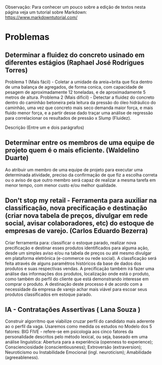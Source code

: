 Observação: Para conhecer um pouco sobre a edição de textos nesta página veja um tutorial sobre Markdown: https://www.markdowntutorial.com/  


# Problemas 


## Determinar a fluidez do concreto usinado em diferentes estágios (Raphael José Rodrigues Torres)
Problema 1 (Mais fácil) - Coletar a umidade da areia+brita que fica dentro de uma balança de agregados, de forma conica, com capacidade de pesagem de aproximadamente 12 toneladas, e de aproximadamente 5 metros de altura.
Problema 2 (Mais dificil) - Detectar a fluidez do concreto dentro do caminhão betoneira pela leitura da pressão do óleo hidráulico do caminhão, uma vez que concreto mais seco demanda maior força, e mais fluido menor força, e a partir desse dado traçar uma análise de regressão para correlacionar os resultados de pressão x Slump (Fluidez).

Descrição (Entre um e dois parágrafos)

## Determinar entre os membros de uma equipe de projeto quem é o mais eficiente. (Waldelino Duarte) 

Ao atribuir um membro de uma equipe de projeto para executar uma determinada atividade, preciso da confirmação de que fiz a escolha correta ou o aviso de que outro membro será capaz de realizar a mesma tarefa em menor tempo, com menor custo e/ou melhor qualidade.

## Don't stop my retail - Ferramenta para auxiliar na classificação, nova precificação e destinação (criar nova tabela de preços, divulgar em rede social, avisar colaboradores, etc) do estoque de empresas de varejo. (Carlos Eduardo Bezerra) 

Criar ferramenta para: classificar o estoque parado, realizar nova precificação e destinar esses produtos identificados para alguma ação, desde um simples aviso e/ou na tabela de preços ou até mesmo divulgar em plataforma eletrônica (e-commerce ou rede social).  A classficação será feita através de alguns paramêtros históricos da base de dados dos produtos e suas respectivas vendas. A precificação também irá fazer uma análise das informações dos produtos, localização onde está o produto, como também do perfil do cliente que está demonstrando interesse em comprar o produto. A destinação deste processo é de acordo com a necessidade da empresa de varejo achar mais viável para escoar seus produtos classificados em estoque parado.

## IA - Contratações Assertivas ( Lana Souza )
Construir algorritmo que viabilize cruzar perfil do candidato mais aderente ao o perfil da vaga. Usaremos como medida os estudos no Modelo dos 5 fatores: BIG FIVE - refere-se em psicologia aos cinco fatores da personalidade descritos pelo método lexical, ou seja, baseado em uma análise linguística: Abertura para a experiência (openness to experience); Conscienciosidade (conscientiousness); Extroversão (extraversion); Neuroticismo ou Instabilidade Emocional (ingl. neuroticism); Amabilidade (agreeableness).




